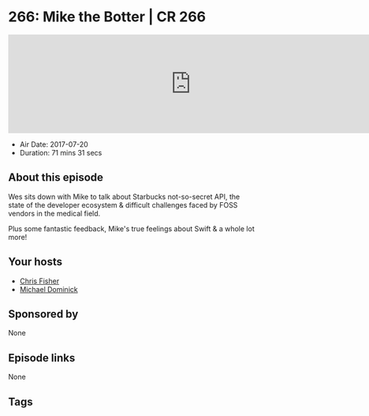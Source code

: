 # 266: Mike the Botter | CR 266

<iframe src="https://player.fireside.fm/v2/MLf2ZzhC+K0dHbPb1?theme=dark" width="740" height="200" frameborder="0" scrolling="no"></iframe>

* Air Date: 2017-07-20
* Duration: 71 mins 31 secs

## About this episode

Wes sits down with Mike to talk about Starbucks not-so-secret API, the state of the developer ecosystem & difficult challenges faced by FOSS vendors in the medical field.

Plus some fantastic feedback, Mike's true feelings about Swift & a whole lot more!

## Your hosts
* [Chris Fisher](https://coder.show/hosts/chrislas)
* [Michael Dominick](https://coder.show/hosts/michael)

## Sponsored by

None



## Episode links

None



## Tags

